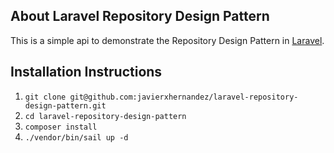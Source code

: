 

## About Laravel Repository Design Pattern

This is a simple api to demonstrate the Repository Design Pattern in [Laravel](https://laravel.com).
## Installation Instructions
1. `git clone git@github.com:javierxhernandez/laravel-repository-design-pattern.git`
2. `cd laravel-repository-design-pattern` 
2. `composer install`
3. `./vendor/bin/sail up -d`
